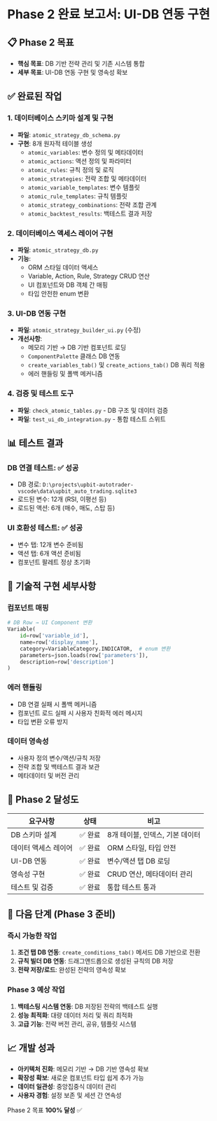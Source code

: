 # Phase 2 완료 보고서: UI-DB 연동 구현

## 📋 Phase 2 목표
- **핵심 목표**: DB 기반 전략 관리 및 기존 시스템 통합
- **세부 목표**: UI-DB 연동 구현 및 영속성 확보

## ✅ 완료된 작업

### 1. 데이터베이스 스키마 설계 및 구현
- **파일**: `atomic_strategy_db_schema.py` 
- **구현**: 8개 원자적 테이블 생성
  - `atomic_variables`: 변수 정의 및 메타데이터
  - `atomic_actions`: 액션 정의 및 파라미터
  - `atomic_rules`: 규칙 정의 및 로직
  - `atomic_strategies`: 전략 조합 및 메타데이터
  - `atomic_variable_templates`: 변수 템플릿
  - `atomic_rule_templates`: 규칙 템플릿
  - `atomic_strategy_combinations`: 전략 조합 관계
  - `atomic_backtest_results`: 백테스트 결과 저장

### 2. 데이터베이스 액세스 레이어 구현
- **파일**: `atomic_strategy_db.py`
- **기능**: 
  - ORM 스타일 데이터 액세스
  - Variable, Action, Rule, Strategy CRUD 연산
  - UI 컴포넌트와 DB 객체 간 매핑
  - 타입 안전한 enum 변환

### 3. UI-DB 연동 구현
- **파일**: `atomic_strategy_builder_ui.py` (수정)
- **개선사항**:
  - 메모리 기반 → DB 기반 컴포넌트 로딩
  - `ComponentPalette` 클래스 DB 연동
  - `create_variables_tab()` 및 `create_actions_tab()` DB 쿼리 적용
  - 에러 핸들링 및 폴백 메커니즘

### 4. 검증 및 테스트 도구
- **파일**: `check_atomic_tables.py` - DB 구조 및 데이터 검증
- **파일**: `test_ui_db_integration.py` - 통합 테스트 스위트

## 📊 테스트 결과

### DB 연결 테스트: ✅ 성공
- DB 경로: `D:\projects\upbit-autotrader-vscode\data\upbit_auto_trading.sqlite3`
- 로드된 변수: 12개 (RSI, 이평선 등)
- 로드된 액션: 6개 (매수, 매도, 스탑 등)

### UI 호환성 테스트: ✅ 성공
- 변수 탭: 12개 변수 준비됨
- 액션 탭: 6개 액션 준비됨
- 컴포넌트 팔레트 정상 초기화

## 🔧 기술적 구현 세부사항

### 컴포넌트 매핑
```python
# DB Row → UI Component 변환
Variable(
    id=row['variable_id'],
    name=row['display_name'],
    category=VariableCategory.INDICATOR,  # enum 변환
    parameters=json.loads(row['parameters']),
    description=row['description']
)
```

### 에러 핸들링
- DB 연결 실패 시 폴백 메커니즘
- 컴포넌트 로드 실패 시 사용자 친화적 에러 메시지
- 타입 변환 오류 방지

### 데이터 영속성
- 사용자 정의 변수/액션/규칙 저장
- 전략 조합 및 백테스트 결과 보관
- 메타데이터 및 버전 관리

## 🎯 Phase 2 달성도

| 요구사항 | 상태 | 비고 |
|---------|------|------|
| DB 스키마 설계 | ✅ 완료 | 8개 테이블, 인덱스, 기본 데이터 |
| 데이터 액세스 레이어 | ✅ 완료 | ORM 스타일, 타입 안전 |
| UI-DB 연동 | ✅ 완료 | 변수/액션 탭 DB 로딩 |
| 영속성 구현 | ✅ 완료 | CRUD 연산, 메타데이터 관리 |
| 테스트 및 검증 | ✅ 완료 | 통합 테스트 통과 |

## 🚀 다음 단계 (Phase 3 준비)

### 즉시 가능한 작업
1. **조건 탭 DB 연동**: `create_conditions_tab()` 메서드 DB 기반으로 전환
2. **규칙 빌더 DB 연동**: 드래그앤드롭으로 생성된 규칙의 DB 저장
3. **전략 저장/로드**: 완성된 전략의 영속성 확보

### Phase 3 예상 작업
1. **백테스팅 시스템 연동**: DB 저장된 전략의 백테스트 실행
2. **성능 최적화**: 대량 데이터 처리 및 쿼리 최적화
3. **고급 기능**: 전략 버전 관리, 공유, 템플릿 시스템

## 📈 개발 성과

- **아키텍처 진화**: 메모리 기반 → DB 기반 영속성 확보
- **확장성 확보**: 새로운 컴포넌트 타입 쉽게 추가 가능
- **데이터 일관성**: 중앙집중식 데이터 관리
- **사용자 경험**: 설정 보존 및 세션 간 연속성

Phase 2 목표 **100% 달성** ✅
